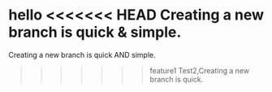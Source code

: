 
hello
<<<<<<< HEAD
Creating a new branch is quick & simple.
=======
Creating a new branch is quick AND simple.
>>>>>>> feature1
Test2,Creating a new branch is quick.